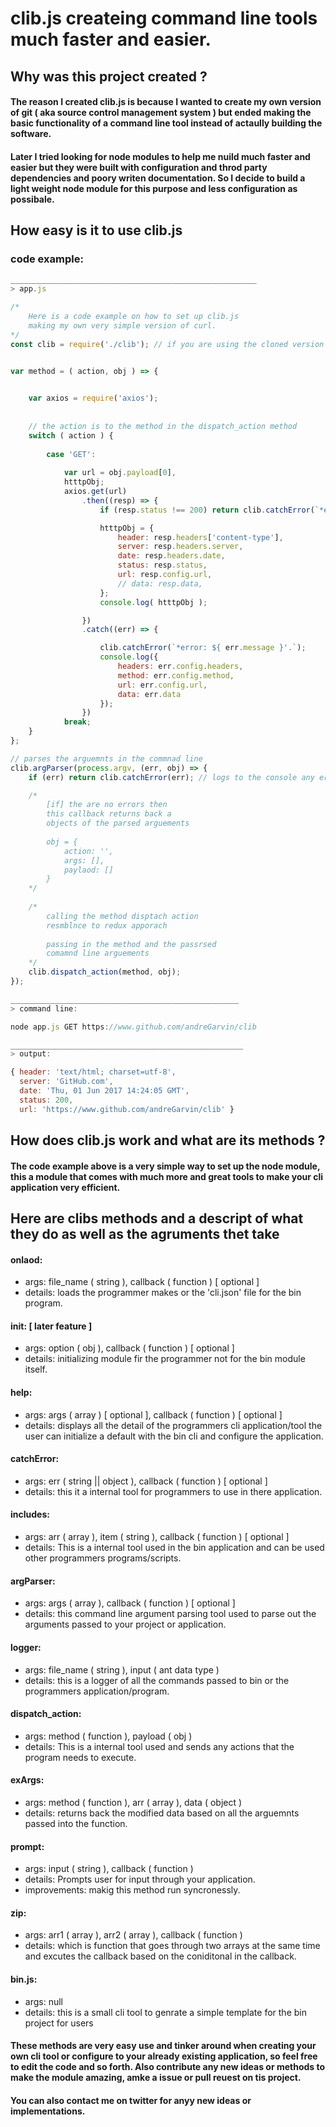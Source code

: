 # clib.js createing command line tools much faster and easier.

## Why was this project created ?
#### The reason I created clib.js is because I wanted to create my own version of git ( aka source control management system ) but ended making the basic functionality of a command line tool instead of actaully building the software.
#### Later I tried looking for node modules to help me nuild much faster and easier but they were built with configuration and throd party dependencies and poory writen documentation. So I decide to build a light weight node module for this purpose and less configuration as possibale.


## How easy is it to use clib.js

### code example:
```js
_______________________________________________________
> app.js

/*
    Here is a code example on how to set up clib.js
    making my own very simple version of curl.
*/
const clib = require('./clib'); // if you are using the cloned version


var method = ( action, obj ) => {

    
    var axios = require('axios');
    
    
    // the action is to the method in the dispatch_action method
    switch ( action ) {
        
        case 'GET':
            
            var url = obj.payload[0],
            htttpObj;
            axios.get(url)
                .then((resp) => {
                    if (resp.status !== 200) return clib.catchError(`*error: status code is a '${ resp.status }'.`);

                    htttpObj = {
                        header: resp.headers['content-type'],
                        server: resp.headers.server,
                        date: resp.headers.date,
                        status: resp.status,
                        url: resp.config.url,
                        // data: resp.data,
                    };
                    console.log( htttpObj );

                })
                .catch((err) => {

                    clib.catchError(`*error: ${ err.message }'.`);
                    console.log({
                        headers: err.config.headers,
                        method: err.config.method,
                        url: err.config.url,
                        data: err.data
                    });
                })
            break;
    }
};

// parses the arguemnts in the commnad line
clib.argParser(process.argv, (err, obj) => {
    if (err) return clib.catchError(err); // logs to the console any errors that occured

    /*
        [if] the are no errors then
        this callback returns back a 
        objects of the parsed arguements
        
        obj = {
            action: '',
            args: [],
            paylaod: []
        }
    */
    
    /*
        calling the method disptach action
        resmblnce to redux apporach
        
        passing in the method and the passrsed 
        comamnd line arguements
    */
    clib.dispatch_action(method, obj);
});

___________________________________________________
> command line:

node app.js GET https://www.github.com/andreGarvin/clib

____________________________________________________
> output:

{ header: 'text/html; charset=utf-8',
  server: 'GitHub.com',
  date: 'Thu, 01 Jun 2017 14:24:05 GMT',
  status: 200,
  url: 'https://www.github.com/andreGarvin/clib' }

```


## How does clib.js work and what are its methods ?
#### The code example above is a very simple way to set up the node module, this a module that comes with much more and great tools to make your cli application very efficient.

## Here are clibs methods and a descript of what they do as well as the agruments thet take

#### onlaod:
  - args: file_name ( string ), callback ( function ) [ optional ]
  - details: loads the programmer makes or the 'cli.json'
    file for the bin program.

#### init: [ later feature ]
  - args: option ( obj ), callback ( function ) [ optional ]
  - details: initializing module fir the programmer
    not for the bin module itself.

#### help:
  - args: args ( array ) [ optional ], callback ( function ) [ optional ]
  - details: displays all the detail of the programmers cli application/tool
    the user can initialize a default with the bin cli and configure the application.

#### catchError:
  - args: err ( string || object ), callback ( function ) [ optional ]
  - details: this it a internal tool for programmers to use in there application.

#### includes:
  - args: arr ( array ), item ( string ), callback ( function ) [ optional ]
  - details: This is a internal tool used in the bin application and can be used
    other programmers programs/scripts.

#### argParser:
  - args: args ( array ), callback ( function ) [ optional ]
  - details: this command line argument parsing tool used to
    parse out the arguments passed to your project or application.

#### logger:
  - args: file_name ( string ), input ( ant data type )
  - details: this is a logger of all the commands passed to bin
    or the programmers application/program.

#### dispatch_action:
  - args: method ( function ), payload ( obj )
  - details: This is a internal tool used and sends any actions
    that the program needs to execute.

#### exArgs:
  - args: method ( function ), arr ( array ), data ( object )
  - details: returns back the modified data based on all the arguemnts
    passed into the function.

#### prompt:
- args: input ( string ), callback ( function )
- details: Prompts user for input through your application.
- improvements: makig this method run syncronessly.

#### zip:
  - args: arr1 ( array ), arr2 ( array ), callback ( function )
  - details: which is function that goes through two arrays at 
    the same time and excutes the callback based on the coniditonal 
    in the callback.

#### bin.js:
- args: null
- details: this is a small cli tool to genrate a simple template 
    for the bin project for users


#### These methods are very easy use and tinker around when creating your own cli tool or configure to your already existing application, so feel free to edit the code and so forth. Also contribute any new ideas or methods to make the module amazing, amke a issue or pull reuest on tis project.

#### You can also contact me on twitter for anyy new ideas or implementations.
